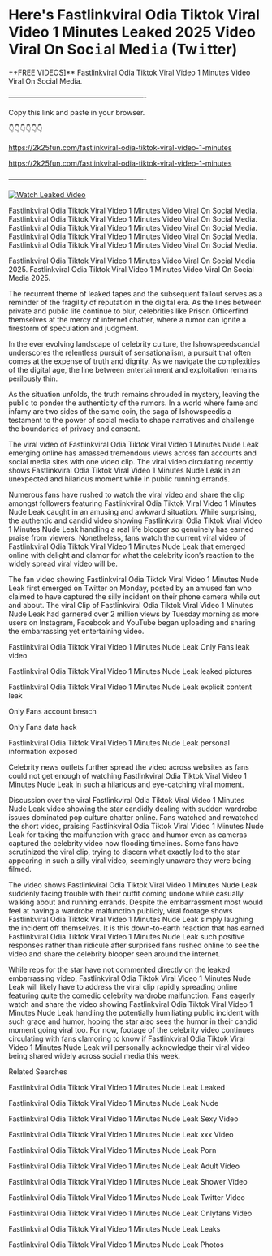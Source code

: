 # Here's Fastlinkviral Odia Tiktok Viral Video 1 Minutes Leaked 2025 Video Viral On Soc𝚒al Med𝚒a (Tw𝚒tter)

++FREE VIDEOS]** Fastlinkviral Odia Tiktok Viral Video 1 Minutes Video Viral On Social Media.

———————————————————-

Copy this link and paste in your browser.

👇👇👇👇👇👇

https://2k25fun.com/fastlinkviral-odia-tiktok-viral-video-1-minutes

https://2k25fun.com/fastlinkviral-odia-tiktok-viral-video-1-minutes

———————————————————-

[![Watch Leaked Video](https://miro.medium.com/v2/resize:fit:828/format:webp/1*cilzJN44JGOrTw9NJCrNHA.gif "Watch Leaked Video")](https://2k25fun.com/fastlinkviral-odia-tiktok-viral-video-1-minutes)

Fastlinkviral Odia Tiktok Viral Video 1 Minutes Video Viral On Social Media. Fastlinkviral Odia Tiktok Viral Video 1 Minutes Video Viral On Social Media. Fastlinkviral Odia Tiktok Viral Video 1 Minutes Video Viral On Social Media. Fastlinkviral Odia Tiktok Viral Video 1 Minutes Video Viral On Social Media. Fastlinkviral Odia Tiktok Viral Video 1 Minutes Video Viral On Social Media.

Fastlinkviral Odia Tiktok Viral Video 1 Minutes Video Viral On Social Media 2025. Fastlinkviral Odia Tiktok Viral Video 1 Minutes Video Viral On Social Media 2025.

The recurrent theme of leaked tapes and the subsequent fallout serves as a reminder of the fragility of reputation in the digital era. As the lines between private and public life continue to blur, celebrities like Prison Officerfind themselves at the mercy of internet chatter, where a rumor can ignite a firestorm of speculation and judgment.

In the ever evolving landscape of celebrity culture, the Ishowspeedscandal underscores the relentless pursuit of sensationalism, a pursuit that often comes at the expense of truth and dignity. As we navigate the complexities of the digital age, the line between entertainment and exploitation remains perilously thin.

As the situation unfolds, the truth remains shrouded in mystery, leaving the public to ponder the authenticity of the rumors. In a world where fame and infamy are two sides of the same coin, the saga of Ishowspeedis a testament to the power of social media to shape narratives and challenge the boundaries of privacy and consent.

The viral video of Fastlinkviral Odia Tiktok Viral Video 1 Minutes Nude Leak emerging online has amassed tremendous views across fan accounts and social media sites with one video clip. The viral video circulating recently shows Fastlinkviral Odia Tiktok Viral Video 1 Minutes Nude Leak in an unexpected and hilarious moment while in public running errands.

Numerous fans have rushed to watch the viral video and share the clip amongst followers featuring Fastlinkviral Odia Tiktok Viral Video 1 Minutes Nude Leak caught in an amusing and awkward situation. While surprising, the authentic and candid video showing Fastlinkviral Odia Tiktok Viral Video 1 Minutes Nude Leak handling a real life blooper so genuinely has earned praise from viewers. Nonetheless, fans watch the current viral video of Fastlinkviral Odia Tiktok Viral Video 1 Minutes Nude Leak that emerged online with delight and clamor for what the celebrity icon’s reaction to the widely spread viral video will be.

The fan video showing Fastlinkviral Odia Tiktok Viral Video 1 Minutes Nude Leak first emerged on Twitter on Monday, posted by an amused fan who claimed to have captured the silly incident on their phone camera while out and about. The viral Clip of Fastlinkviral Odia Tiktok Viral Video 1 Minutes Nude Leak had garnered over 2 million views by Tuesday morning as more users on Instagram, Facebook and YouTube began uploading and sharing the embarrassing yet entertaining video.

Fastlinkviral Odia Tiktok Viral Video 1 Minutes Nude Leak Only Fans leak video

Fastlinkviral Odia Tiktok Viral Video 1 Minutes Nude Leak leaked pictures

Fastlinkviral Odia Tiktok Viral Video 1 Minutes Nude Leak explicit content leak

Only Fans account breach

Only Fans data hack

Fastlinkviral Odia Tiktok Viral Video 1 Minutes Nude Leak personal information exposed

Celebrity news outlets further spread the video across websites as fans could not get enough of watching Fastlinkviral Odia Tiktok Viral Video 1 Minutes Nude Leak in such a hilarious and eye-catching viral moment.

Discussion over the viral Fastlinkviral Odia Tiktok Viral Video 1 Minutes Nude Leak video showing the star candidly dealing with sudden wardrobe issues dominated pop culture chatter online. Fans watched and rewatched the short video, praising Fastlinkviral Odia Tiktok Viral Video 1 Minutes Nude Leak for taking the malfunction with grace and humor even as cameras captured the celebrity video now flooding timelines. Some fans have scrutinized the viral clip, trying to discern what exactly led to the star appearing in such a silly viral video, seemingly unaware they were being filmed.

The video shows Fastlinkviral Odia Tiktok Viral Video 1 Minutes Nude Leak suddenly facing trouble with their outfit coming undone while casually walking about and running errands. Despite the embarrassment most would feel at having a wardrobe malfunction publicly, viral footage shows Fastlinkviral Odia Tiktok Viral Video 1 Minutes Nude Leak simply laughing the incident off themselves. It is this down-to-earth reaction that has earned Fastlinkviral Odia Tiktok Viral Video 1 Minutes Nude Leak such positive responses rather than ridicule after surprised fans rushed online to see the video and share the celebrity blooper seen around the internet.

While reps for the star have not commented directly on the leaked embarrassing video, Fastlinkviral Odia Tiktok Viral Video 1 Minutes Nude Leak will likely have to address the viral clip rapidly spreading online featuring quite the comedic celebrity wardrobe malfunction. Fans eagerly watch and share the video showing Fastlinkviral Odia Tiktok Viral Video 1 Minutes Nude Leak handling the potentially humiliating public incident with such grace and humor, hoping the star also sees the humor in their candid moment going viral too. For now, footage of the celebrity video continues circulating with fans clamoring to know if Fastlinkviral Odia Tiktok Viral Video 1 Minutes Nude Leak will personally acknowledge their viral video being shared widely across social media this week.

Related Searches

Fastlinkviral Odia Tiktok Viral Video 1 Minutes Nude Leak Leaked

Fastlinkviral Odia Tiktok Viral Video 1 Minutes Nude Leak Nude

Fastlinkviral Odia Tiktok Viral Video 1 Minutes Nude Leak Sexy Video

Fastlinkviral Odia Tiktok Viral Video 1 Minutes Nude Leak xxx Video

Fastlinkviral Odia Tiktok Viral Video 1 Minutes Nude Leak Porn

Fastlinkviral Odia Tiktok Viral Video 1 Minutes Nude Leak Adult Video

Fastlinkviral Odia Tiktok Viral Video 1 Minutes Nude Leak Shower Video

Fastlinkviral Odia Tiktok Viral Video 1 Minutes Nude Leak Twitter Video

Fastlinkviral Odia Tiktok Viral Video 1 Minutes Nude Leak Onlyfans Video

Fastlinkviral Odia Tiktok Viral Video 1 Minutes Nude Leak Leaks

Fastlinkviral Odia Tiktok Viral Video 1 Minutes Nude Leak Photos